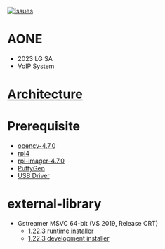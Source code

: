 [![Issues](https://img.shields.io/github/issues-raw/tterb/PlayMusic.svg?maxAge=25000)](https://github.com/changjurhee/AONE/issues)  
 
# AONE
- 2023 LG SA 
- VoIP System

# [Architecture](https://github.com/changjurhee/AONE/wiki)

# Prerequisite
- [opencv-4.7.0](https://github.com/opencv/opencv/releases/tag/4.7.0)
- [rpi4](https://www.raspberrypi.com/products/raspberry-pi-4-model-b/)
- [rpi-imager-4.7.0](https://github.com/raspberrypi/rpi-imager/releases/tag/v1.7.4)
- [PuttyGen](https://www.puttygen.com/download-putty#Download_PuTTY_073_for_Windows)
- [USB Driver](https://gist.github.com/jdoubleu/048bd96971164ada3737e0964bb810f3)

# external-library
- Gstreamer MSVC 64-bit (VS 2019, Release CRT)
  - [1.22.3 runtime installer](https://gstreamer.freedesktop.org/data/pkg/windows/1.20.3/msvc/gstreamer-1.0-msvc-x86_64-1.20.3.msi)
  - [1.22.3 development installer](https://gstreamer.freedesktop.org/data/pkg/windows/1.20.3/msvc/gstreamer-1.0-devel-msvc-x86_64-1.20.3.msi)
